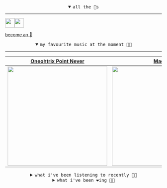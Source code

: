 <details open>

<summary align="center"><samp>all the 🥚s</samp></summary>
<hr />

<a href="https://github.com/pvinis"><img src="https://avatars.githubusercontent.com/u/100233?s=90&v=4" width="30" height="30" /><a href="https://github.com/maxPugh"><img src="https://avatars.githubusercontent.com/u/46350013?s=90&u=52a601eaa2d272b35477d096fe782ebf0a8a1f68&v=4" width="30" height="30" />

<samp><a href="https://github.com/bitttttten/bitttttten/stargazers">become an 🥚</a></samp>

</details>

<details open>

<summary align="center"><samp>my favourite music at the moment 🎵🎶</samp></summary>
<hr />

<!-- toc -->

| [Oneohtrix Point Never](https://open.spotify.com/artist/2wPDbhaGXCqROrVmwDdCrK)                                                                                  | [Madlib](https://open.spotify.com/artist/5LhTec3c7dcqBvpLRWbMcf)                                                                                                 | [Four Tet](https://open.spotify.com/artist/7Eu1txygG6nJttLHbZdQOh)                                                                                               | [Superorganism](https://open.spotify.com/artist/0Wkm45quqfx3NepJpXDvwE)                                                                                          |
| ---------------------------------------------------------------------------------------------------------------------------------------------------------------- | ---------------------------------------------------------------------------------------------------------------------------------------------------------------- | ---------------------------------------------------------------------------------------------------------------------------------------------------------------- | ---------------------------------------------------------------------------------------------------------------------------------------------------------------- |
| [<img src="https://i.scdn.co/image/ab6761610000e5ebdcb37659a650e2e700c94986" width="320" height="auto">](https://open.spotify.com/artist/2wPDbhaGXCqROrVmwDdCrK) | [<img src="https://i.scdn.co/image/ab6761610000e5ebdb860c843b90fdea28f670d6" width="320" height="auto">](https://open.spotify.com/artist/5LhTec3c7dcqBvpLRWbMcf) | [<img src="https://i.scdn.co/image/ab6761610000e5eb84e29d09b4917bec2700a0d7" width="320" height="auto">](https://open.spotify.com/artist/7Eu1txygG6nJttLHbZdQOh) | [<img src="https://i.scdn.co/image/ab6761610000e5ebcd793c4a1e887f4eeffb1494" width="320" height="auto">](https://open.spotify.com/artist/0Wkm45quqfx3NepJpXDvwE) |

<!-- tocstop -->

</details>

<details>

<summary align="center"><samp>what i've been listening to recently 🎵🎶</samp></summary>
<hr />

<!-- toc -->

| [Hope to Die<br />Orville Peck](https://open.spotify.com/track/53SdnccFe7DkCuY4DoKFvS)                                                                          | [First Rain<br />Duval Timothy](https://open.spotify.com/track/4wRsiCdYdbGgad8V7zEF5Q)                                                                          | [Potilo<br />Splash](https://open.spotify.com/track/5CdwGwquVrDGtVBvx2oWeN)                                                                                     | [Pata Pata - Stereo Version<br />Miriam Makeba](https://open.spotify.com/track/1BLXxFPDL2BT37nHKD7KrA)                                                          |
| --------------------------------------------------------------------------------------------------------------------------------------------------------------- | --------------------------------------------------------------------------------------------------------------------------------------------------------------- | --------------------------------------------------------------------------------------------------------------------------------------------------------------- | --------------------------------------------------------------------------------------------------------------------------------------------------------------- |
| [<img src="https://i.scdn.co/image/ab6761610000e5ebf843917c6c265d2aab13e5cf" width="320" height="auto">](https://open.spotify.com/track/53SdnccFe7DkCuY4DoKFvS) | [<img src="https://i.scdn.co/image/ab6761610000e5eb2404e5d8fa6b33651a068a22" width="320" height="auto">](https://open.spotify.com/track/4wRsiCdYdbGgad8V7zEF5Q) | [<img src="https://i.scdn.co/image/ab67616d0000b27338cd02fbd48e3c9b09ff456f" width="320" height="auto">](https://open.spotify.com/track/5CdwGwquVrDGtVBvx2oWeN) | [<img src="https://i.scdn.co/image/14b2b2f737e24274128634a341c082cf8028f15b" width="320" height="auto">](https://open.spotify.com/track/1BLXxFPDL2BT37nHKD7KrA) |

<!-- tocstop -->

</details>

<details>

<summary align="center"><samp>what i've been ❤️ing 🎵🎶</samp></summary>
<hr />

<!-- toc -->

| [First Rain<br />Duval Timothy](https://open.spotify.com/album/7z2sYQTqlfnoNlhM3m00nZ)                                                                          | [Filatelie<br />Felbm](https://open.spotify.com/album/0MQTjFKFbTqgdheKbrpuSw)                                                                                   | [Becoming Ferromagnetic<br />Kaitlyn Aurelia Smith](https://open.spotify.com/album/54VwG9mPpNyqR3MHrXaYEJ)                                                      | [Congregation<br />Low](https://open.spotify.com/album/36FfMeXk3WRqZNE7hQahkZ)                                                                                  |
| --------------------------------------------------------------------------------------------------------------------------------------------------------------- | --------------------------------------------------------------------------------------------------------------------------------------------------------------- | --------------------------------------------------------------------------------------------------------------------------------------------------------------- | --------------------------------------------------------------------------------------------------------------------------------------------------------------- |
| [<img src="https://i.scdn.co/image/ab67616d0000b273ede01fa5e91a9439a8065ac7" width="320" height="auto">](https://open.spotify.com/album/7z2sYQTqlfnoNlhM3m00nZ) | [<img src="https://i.scdn.co/image/ab67616d0000b27361adc584efff73a125b2b542" width="320" height="auto">](https://open.spotify.com/album/0MQTjFKFbTqgdheKbrpuSw) | [<img src="https://i.scdn.co/image/ab67616d0000b27320a1041bb04a08a87e6f56b8" width="320" height="auto">](https://open.spotify.com/album/54VwG9mPpNyqR3MHrXaYEJ) | [<img src="https://i.scdn.co/image/ab67616d0000b273af105fb7defe734231228f27" width="320" height="auto">](https://open.spotify.com/album/36FfMeXk3WRqZNE7hQahkZ) |

<!-- tocstop -->

</details>
